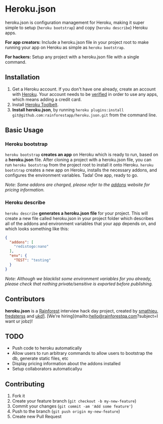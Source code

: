 # Heroku.json

heroku.json is configuration management for Heroku, making it super simple to setup (```heroku bootstrap```) and copy (```heroku describe```) Heroku apps.

__For app creators:__ Include a heroku.json file in your project root to make running your app on Heroku as simple as ```heroku bootstrap```.

__For hackers:__ Setup any project with a heroku.json file with a single command.

## Installation

1. Get a Heroku account. If you don't have one already, create an account with [Heroku](https://api.heroku.com/signup). Your account needs to be [verified](https://dashboard.heroku.com/account) in order to use any apps, which means adding a credit card.
2. Install [Heroku Toolbelt](https://toolbelt.heroku.com/).
3. __Install heroku.json__, by running ```heroku plugins:install git@github.com:rainforestapp/heroku.json.git``` from the command line.

## Basic Usage

### Heroku bootstrap

```heroku bootstrap``` __creates an app__ on Heroku which is ready to run, based on a __heroku.json__ file. After cloning a project with a heroku.json file, you can run ```heroku bootstrap``` from the project root to install it onto Heroku. ```heroku bootstrap``` creates a new app on Heroku, installs the necessary addons, and configures the environment variables. Tada! One app, ready to go.

_Note: Some addons are charged, please refer to the [addons](https://addons.heroku.com/) website for pricing information._

### Heroku describe

```heroku describe``` __generates a heroku.json file__ for your project. This will create a new file called heroku.json in your project folder which describes all of the addons and environment variables that your app depends on, and which looks something like this:

```json
{
  "addons": [
    "redistogo:nano"
  ],
  "env": {
    "TEST": "testing"
  }
}
```

_Note: Although we blacklist some environment variables for you already, please check that nothing private/sensitive is exported before publishing._

## Contributors

__heroku.json__ is a [Rainforest](https://www.rainforestqa.com/) interview hack day project, created by [smathieu](https://github.com/smathieu), [fredsterss](https://github.com/fredsterss) and [ukd1](https://github.com/ukd1). [We're hiring](mailto:hello@rainforestqa.com?subject=I want ur jobz)!


## TODO

- Push code to heroku automatically
- Allow users to run arbitrary commands to allow users to bootstrap the db, generate static files, etc
- Display pricing information about the addons installed
- Setup collaborators automaticallyu

## Contributing

1. Fork it
2. Create your feature branch (`git checkout -b my-new-feature`)
3. Commit your changes (`git commit -am 'Add some feature'`)
4. Push to the branch (`git push origin my-new-feature`)
5. Create new Pull Request
